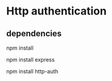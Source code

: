# Http authentication

## dependencies

  npm install
  
  npm install express
  
  npm install http-auth
